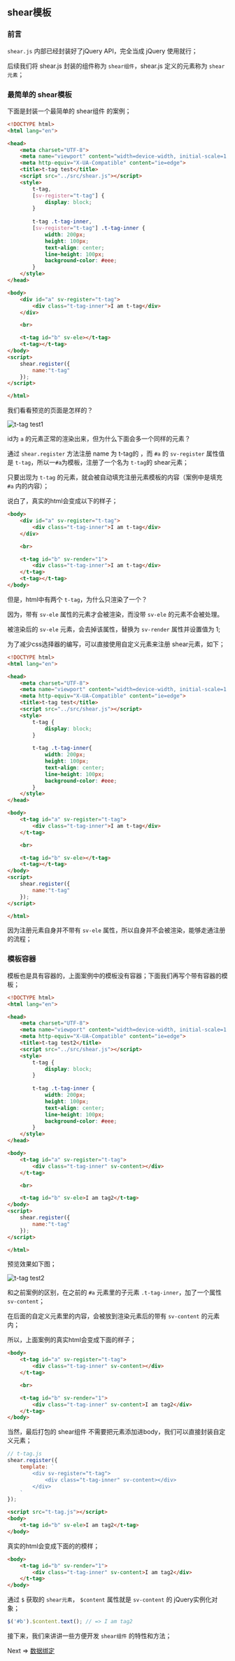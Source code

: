 ## shear模板

### 前言

`shear.js` 内部已经封装好了jQuery API，完全当成 jQuery 使用就行；

后续我们将 shear.js 封装的组件称为 `shear组件`，shear.js 定义的元素称为 `shear元素`；

### 最简单的 shear模板

下面是封装一个最简单的 shear组件 的案例；

```html
<!DOCTYPE html>
<html lang="en">

<head>
    <meta charset="UTF-8">
    <meta name="viewport" content="width=device-width, initial-scale=1.0">
    <meta http-equiv="X-UA-Compatible" content="ie=edge">
    <title>t-tag test</title>
    <script src="../src/shear.js"></script>
    <style>
        t-tag,
        [sv-register="t-tag"] {
            display: block;
        }
        
        t-tag .t-tag-inner,
        [sv-register="t-tag"] .t-tag-inner {
            width: 200px;
            height: 100px;
            text-align: center;
            line-height: 100px;
            background-color: #eee;
        }
    </style>
</head>

<body>
    <div id="a" sv-register="t-tag">
        <div class="t-tag-inner">I am t-tag</div>
    </div>

    <br>

    <t-tag id="b" sv-ele></t-tag>
    <t-tag></t-tag>
</body>
<script>
    shear.register({
        name:"t-tag"
    });
</script>

</html>
```

我们看看预览的页面是怎样的？

![t-tag test1](../img/02_t_tag_test.png)

id为 `a` 的元素正常的渲染出来，但为什么下面会多一个同样的元素？

通过 `shear.register` 方法注册 name 为 t-tag的 ，而 `#a` 的 `sv-register` 属性值是 `t-tag`，所以一`#a`为模板，注册了一个名为 `t-tag`的 shear元素；

只要出现为 `t-tag` 的元素，就会被自动填充注册元素模板的内容（案例中是填充 `#a` 内的内容）；

说白了，真实的html会变成以下的样子；

```html
<body>
    <div id="a" sv-register="t-tag">
        <div class="t-tag-inner">I am t-tag</div>
    </div>

    <br>

    <t-tag id="b" sv-render="1">
        <div class="t-tag-inner">I am t-tag</div>
    </t-tag>
    <t-tag></t-tag>
</body>
```

但是，html中有两个 `t-tag`，为什么只渲染了一个？

因为，带有 `sv-ele` 属性的元素才会被渲染，而没带 `sv-ele` 的元素不会被处理。

被渲染后的 `sv-ele` 元素，会去掉该属性，替换为 `sv-render` 属性并设置值为 1;

为了减少css选择器的编写，可以直接使用自定义元素来注册 shear元素，如下；

```html
<!DOCTYPE html>
<html lang="en">

<head>
    <meta charset="UTF-8">
    <meta name="viewport" content="width=device-width, initial-scale=1.0">
    <meta http-equiv="X-UA-Compatible" content="ie=edge">
    <title>t-tag test</title>
    <script src="../src/shear.js"></script>
    <style>
        t-tag {
            display: block;
        }
        
        t-tag .t-tag-inner{
            width: 200px;
            height: 100px;
            text-align: center;
            line-height: 100px;
            background-color: #eee;
        }
    </style>
</head>

<body>
    <t-tag id="a" sv-register="t-tag">
        <div class="t-tag-inner">I am t-tag</div>
    </t-tag>

    <br>

    <t-tag id="b" sv-ele></t-tag>
    <t-tag></t-tag>
</body>
<script>
    shear.register({
        name:"t-tag"
    });
</script>

</html>
```

因为注册元素自身并不带有 `sv-ele` 属性，所以自身并不会被渲染，能够走通注册的流程；

### 模板容器

模板也是具有容器的，上面案例中的模板没有容器；下面我们再写个带有容器的模板；

```html
<!DOCTYPE html>
<html lang="en">

<head>
    <meta charset="UTF-8">
    <meta name="viewport" content="width=device-width, initial-scale=1.0">
    <meta http-equiv="X-UA-Compatible" content="ie=edge">
    <title>t-tag test2</title>
    <script src="../src/shear.js"></script>
    <style>
        t-tag {
            display: block;
        }
        
        t-tag .t-tag-inner {
            width: 200px;
            height: 100px;
            text-align: center;
            line-height: 100px;
            background-color: #eee;
        }
    </style>
</head>

<body>
    <t-tag id="a" sv-register="t-tag">
        <div class="t-tag-inner" sv-content></div>
    </t-tag>

    <br>

    <t-tag id="b" sv-ele>I am tag2</t-tag>
</body>
<script>
    shear.register({
        name:"t-tag"
    });
</script>

</html>
```

预览效果如下图；

![t-tag test2](../img/02_t_tag_test2.png)

和之前案例的区别，在之前的 `#a` 元素里的子元素 `.t-tag-inner`，加了一个属性 `sv-content`；

在后面的自定义元素里的内容，会被放到渲染元素后的带有 `sv-content` 的元素内；

所以，上面案例的真实html会变成下面的样子；

```html
<body>
    <t-tag id="a" sv-register="t-tag">
        <div class="t-tag-inner" sv-content></div>
    </t-tag>

    <br>

    <t-tag id="b" sv-render="1">
        <div class="t-tag-inner" sv-content>I am tag2</div>
    </t-tag>
</body>
```

当然，最后打包的 shear组件 不需要把元素添加进body，我们可以直接封装自定义元素；

```javascript
// t-tag.js
shear.register({
    template: `
        <div sv-register="t-tag">
            <div class="t-tag-inner" sv-content></div>
        </div>
    `
});
```

```html
<script src="t-tag.js"></script>
<body>
    <t-tag id="b" sv-ele>I am tag2</t-tag>
</body>
```

真实的html会变成下面的的模样；

```html
<body>
    <t-tag id="b" sv-render="1">
        <div class="t-tag-inner" sv-content>I am tag2</div>
    </t-tag>
</body>
```

通过 `$` 获取的 `shear元素`， `$content` 属性就是 `sv-content` 的 jQuery实例化对象；

```javascript
$('#b').$content.text(); // => I am tag2
``` 

接下来，我们来讲讲一些方便开发 `shear组件` 的特性和方法；

Next => [数据绑定](03_数据绑定.md)